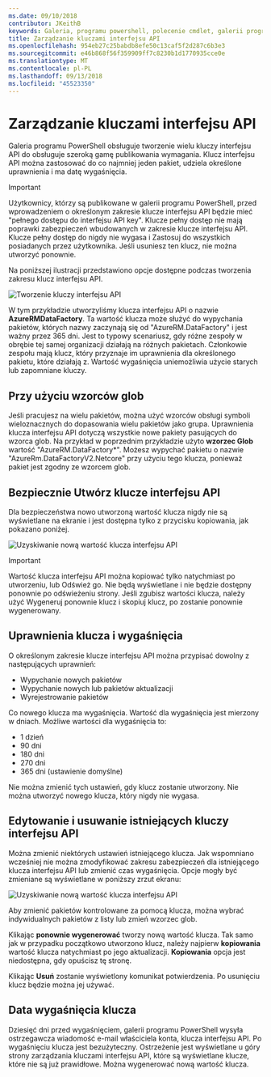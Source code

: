 ```yaml
---
ms.date: 09/10/2018
contributor: JKeithB
keywords: Galeria, programu powershell, polecenie cmdlet, galerii programu PowerShell
title: Zarządzanie kluczami interfejsu API
ms.openlocfilehash: 954eb27c25babdb8efe50c13caf5f2d287c6b3e3
ms.sourcegitcommit: e46b868f56f359909ff7c8230b1d1770935cce0e
ms.translationtype: MT
ms.contentlocale: pl-PL
ms.lasthandoff: 09/13/2018
ms.locfileid: "45523350"
---
```

# <a name="managing-api-keys"></a>Zarządzanie kluczami interfejsu API

Galeria programu PowerShell obsługuje tworzenie wielu kluczy interfejsu API do obsługuje szeroką gamę publikowania wymagania. Klucz interfejsu API można zastosować do co najmniej jeden pakiet, udziela określone uprawnienia i ma datę wygaśnięcia.

> [!IMPORTANT]
> Użytkownicy, którzy są publikowane w galerii programu PowerShell, przed wprowadzeniem o określonym zakresie klucze interfejsu API będzie mieć "pełnego dostępu do interfejsu API key". Klucze pełny dostęp nie mają poprawki zabezpieczeń wbudowanych w zakresie klucze interfejsu API. Klucze pełny dostęp do nigdy nie wygasa i Zastosuj do wszystkich posiadanych przez użytkownika. Jeśli usuniesz ten klucz, nie można utworzyć ponownie.

Na poniższej ilustracji przedstawiono opcje dostępne podczas tworzenia zakresu klucz interfejsu API.

![Tworzenie kluczy interfejsu API](../../Images/PSGallery_KeyScoped.png)

W tym przykładzie utworzyliśmy klucza interfejsu API o nazwie **AzureRMDataFactory**. Ta wartość klucza może służyć do wypychania pakietów, których nazwy zaczynają się od "AzureRM.DataFactory" i jest ważny przez 365 dni. Jest to typowy scenariusz, gdy różne zespoły w obrębie tej samej organizacji działają na różnych pakietach. Członkowie zespołu mają klucz, który przyznaje im uprawnienia dla określonego pakietu, które działają z.
Wartość wygaśnięcia uniemożliwia użycie starych lub zapomniane kluczy.

## <a name="using-glob-patterns"></a>Przy użyciu wzorców glob

Jeśli pracujesz na wielu pakietów, można użyć wzorców obsługi symboli wieloznacznych do dopasowania wielu pakietów jako grupa. Uprawnienia klucza interfejsu API dotyczą wszystkie nowe pakiety pasujących do wzorca glob. Na przykład w poprzednim przykładzie użyto **wzorzec Glob** wartość "AzureRM.DataFactory*". Możesz wypychać pakietu o nazwie "AzureRm.DataFactoryV2.Netcore" przy użyciu tego klucza, ponieważ pakiet jest zgodny ze wzorcem glob.

## <a name="create-api-keys-securely"></a>Bezpiecznie Utwórz klucze interfejsu API

Dla bezpieczeństwa nowo utworzoną wartość klucza nigdy nie są wyświetlane na ekranie i jest dostępna tylko z przycisku kopiowania, jak pokazano poniżej.

![Uzyskiwanie nową wartość klucza interfejsu API](../../Images/PSGallery_CopyCreatedKey.png)

> [!IMPORTANT]
> Wartość klucza interfejsu API można kopiować tylko natychmiast po utworzeniu, lub Odśwież go. Nie będą wyświetlane i nie będzie dostępny ponownie po odświeżeniu strony. Jeśli zgubisz wartości klucza, należy użyć Wygeneruj ponownie klucz i skopiuj klucz, po zostanie ponownie wygenerowany.

## <a name="key-permissions-and-expiration"></a>Uprawnienia klucza i wygaśnięcia

O określonym zakresie klucze interfejsu API można przypisać dowolny z następujących uprawnień:

- Wypychanie nowych pakietów
- Wypychanie nowych lub pakietów aktualizacji
- Wyrejestrowanie pakietów

Co nowego klucza ma wygaśnięcia. Wartość dla wygaśnięcia jest mierzony w dniach. Możliwe wartości dla wygaśnięcia to:

- 1 dzień
- 90 dni
- 180 dni
- 270 dni
- 365 dni (ustawienie domyślne)

Nie można zmienić tych ustawień, gdy klucz zostanie utworzony. Nie można utworzyć nowego klucza, który nigdy nie wygasa.

## <a name="editing-and-deleting-existing-api-keys"></a>Edytowanie i usuwanie istniejących kluczy interfejsu API

Można zmienić niektórych ustawień istniejącego klucza. Jak wspomniano wcześniej nie można zmodyfikować zakresu zabezpieczeń dla istniejącego klucza interfejsu API lub zmienić czas wygaśnięcia. Opcje mogły być zmieniane są wyświetlane w poniższy zrzut ekranu:

![Uzyskiwanie nową wartość klucza interfejsu API](../../Images/PSGallery_EditAPIKey.png)

Aby zmienić pakietów kontrolowane za pomocą klucza, można wybrać indywidualnych pakietów z listy lub zmień wzorzec glob.

Klikając **ponownie wygenerować** tworzy nową wartość klucza. Tak samo jak w przypadku początkowo utworzono klucz, należy najpierw **kopiowania** wartość klucza natychmiast po jego aktualizacji. **Kopiowania** opcja jest niedostępna, gdy opuścisz tę stronę.

Klikając **Usuń** zostanie wyświetlony komunikat potwierdzenia. Po usunięciu klucz będzie można jej używać.

## <a name="key-expiration"></a>Data wygaśnięcia klucza

Dziesięć dni przed wygaśnięciem, galerii programu PowerShell wysyła ostrzegawcza wiadomość e-mail właściciela konta, klucza interfejsu API. Po wygaśnięciu klucza jest bezużyteczny. Ostrzeżenie jest wyświetlane u góry strony zarządzania kluczami interfejsu API, które są wyświetlane klucze, które nie są już prawidłowe. Można wygenerować nową wartość klucza.

